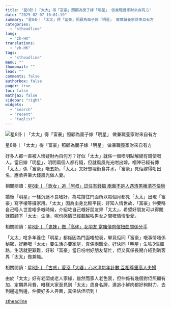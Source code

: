 ```yaml
---
title: "星8卦丨「太太」得「富豪」照顧為面子嫁「明星」 做兼職養家財來自有方"
date: "2025-02-07 16:01:19"
summary: "星8卦丨「太太」得「富豪」照顧為面子嫁「明星」 做兼職養家財來自有方       好多人都一..."
categories:
  - "stheadline"
lang:
  - "zh-HK"
translations:
  - "zh-HK"
tags:
  - "stheadline"
menu: ""
thumbnail: ""
lead: ""
comments: false
authorbox: false
pager: true
toc: false
mathjax: false
sidebar: "right"
widgets:
  - "search"
  - "recent"
  - "taglist"
---
```


![星8卦丨「太太」得「富豪」照顧為面子嫁「明星」 做兼職養家財來自有方](https://image.stheadline.com/f/680p0/0x0/100/none/35526b531de3e0ac7807c7d8c36b92e5/stheadline/inewsmedia/20250206/_2025020715531242583.jpg)

星8卦丨「太太」得「富豪」照顧為面子嫁「明星」 做兼職養家財來自有方




好多人都一直被人懷疑財內自何方？好似「太太」就係一個唔明點解總有錢使嘅人。當日嫁「明星」，明明兩個人都冇錢，但就風風光光咁出嫁。嗰陣已經有傳「太太」係「富豪」嘅五奶，「太太」又好想埋街食井水，「富豪」見佢嫁得咁出名，應承畀筆大錢風光做人妻。

相關閱讀：[星8卦丨「歌女」追「阿叔」諗住有錢搵 兩面不是人遇渣男撇清不倫戀](https://www.stheadline.com/realtime-entertainment/3425015/%E6%98%9F8%E5%8D%A6%E4%B8%A8%E6%AD%8C%E5%A5%B3%E8%BF%BD%E9%98%BF%E5%8F%94%E8%AB%97%E4%BD%8F%E6%9C%89%E9%8C%A2%E6%90%B5-%E5%85%A9%E9%9D%A2%E4%B8%8D%E6%98%AF%E4%BA%BA%E9%81%87%E6%B8%A3%E7%94%B7%E6%92%87%E6%B8%85%E4%B8%8D%E5%80%AB%E6%88%80)

婚後「明星」一樣沉迷不良嗜好，為咗撐住門面所以每個月都見「太太」出現「富豪」寫字樓等攞家用。「太太」因為出身比較平民，好知人情世故，「富豪」仲要喺自己喺人世差唔多嘅時候，介紹咗自己嘅好朋友畀「太太」，希望好朋友可以得閒就照顧下「太太」生活，呢份感情已經超越咗男女之間嘅情情愛愛。

相關閱讀：[星8卦丨「鬼妹」做「高佬」女朋友 當賭債肉償扭曲關係分手](https://www.stheadline.com/realtime-entertainment/3424301/%E6%98%9F8%E5%8D%A6%E4%B8%A8%E9%AC%BC%E5%A6%B9%E5%81%9A%E9%AB%98%E4%BD%AC%E5%A5%B3%E6%9C%8B%E5%8F%8B-%E7%95%B6%E8%B3%AD%E5%82%B5%E8%82%89%E5%84%9F%E6%89%AD%E6%9B%B2%E9%97%9C%E4%BF%82%E5%88%86%E6%89%8B)

「太太」咁多年養住「明星」都係因為門面唔想衰，畢竟佢同「富豪」嘅事情唔係秘密，好勝嘅「太太」要生活亦要家庭，真係兩難全。好快同「明星」生咗3個細路，生活就更艱難，好彩「富豪」當日吩咐好朋友幫忙，佢又真係長期介紹到啲客畀「太太」做兼職。

相關閱讀：[星8卦丨「古惑」愛滾「大婆」心水清每年計數 互相尊重高人夫婦](https://www.stheadline.com/realtime-entertainment/3423179/%E6%98%9F8%E5%8D%A6%E4%B8%A8%E5%8F%A4%E6%83%91%E6%84%9B%E6%BB%BE%E5%A4%A7%E5%A9%86%E5%BF%83%E6%B0%B4%E6%B8%85%E6%AF%8F%E5%B9%B4%E8%A8%88%E6%95%B8-%E4%BA%92%E7%9B%B8%E5%B0%8A%E9%87%8D%E9%AB%98%E4%BA%BA%E5%A4%AB%E5%A9%A6)

由於「太太」好有老闆或老人家緣，雖然而家人老色衰，但仲係有幾個對佢照顧有加，定期畀月費，咁樣大家至見到「太太」周身名牌，連追小鮮肉都好夠財力，去到邊追到邊，仲要好多人畀面，真係估佢唔到！

[stheadline](https://std.stheadline.com/realtime/article/2051399/即時-娛樂-星8卦丨-太太-得-富豪-照顧為面子嫁-明星-做兼職養家財來自有方)
